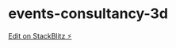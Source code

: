 # events-consultancy-3d

[Edit on StackBlitz ⚡️](https://stackblitz.com/edit/daisyui-sveltekit-typaef)